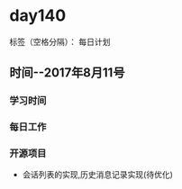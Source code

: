 # day140

标签（空格分隔）： 每日计划


## 时间--2017年8月11号


### 学习时间<br>


### 每日工作<br>


### 开源项目
* 会话列表的实现,历史消息记录实现(待优化)
